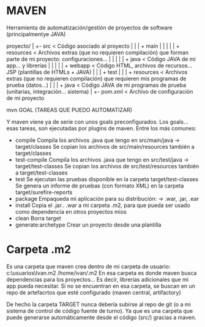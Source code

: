 # MAVEN

Herramienta de automatización/gestión de proyectos de software (principalmentye JAVA)

proyecto/
    |
    +- src      < Código asociado al proyecto
    |   |
    |   + main
    |   |   |
    |   |   + resources < Archivos extras (que no requieren compilación) que forman parte de mi proyecto: configuraciones...
    |   |   |
    |   |   + java      < Código JAVA de mi app... y librerías
    |   |   |
    |   |   + webapp    < Código HTML, archivos de recursos... JSP (plantillas de HTMLs + JAVA)
    |   |
    |   + test
    |       |
    |       + resources < Archivos extras (que no requieren compilación) que requieren mis programas de prueba (datos...)
    |       |
    |       + java      < Código JAVA de mi programas de prueba (unitarias, integración... sistema)
    |
    +- pom.xml  < Archivo de configuración de mi proyecto
    
    
mvn GOAL (TAREAS QUE PUEDO AUTOMATIZAR)

Y maven viene ya de serie con unos goals preconfigurados.
Los goals... esas tareas, son ejecutadas por plugins de maven.
Entre los más comunes:
- compile               Compila los archivos .java que tengo en src/main/java -> target/classes
                        Se copian los archivos de src/main/resources también a target/classes
- test-compile          Compila los archivos .java que tengo en src/test/java -> target/test-classes
                        Se copian los archivos de src/test/resources también a target/test-classes
- test                  Se ejecutan las pruebas disponible en la carpeta target/test-classes
                        Se genera un informe de pruebas (con formato XML) en la carpeta target/surefire-reports
- package               Empaqueda mi aplicación para su distribución: -> .war, .jar, .ear
- install               Copia el .jar.. .war a mi carpeta .m2, para que pueda ser usado como dependencia en otros proyectos mios
- clean                 Borra target
- generate:archetype    Crear un proyecto desde una plantilla

# Carpeta .m2
Es una carpeta que maven crea dentro de mi carpeta de usuario:
    c:\usuarios\Ivan\.m2
    /home/ivan/.m2
En esa carpeta es donde maven busca dependencias para los proyectos...
Es decir, librerías adicionales que mi app pueda necesitar.
Si no se encuentran en esa carpeta, se buscan en un repo de artefacrtos que esté configurado (maven central, artifactory)

De hecho la carpeta TARGET nunca debería subirse al repo de git (o a mi sistema de control de código fuente de turno).
Ya que es una carpeta que puede generarse automáticamente desde el código (src/) gracias a maven.
